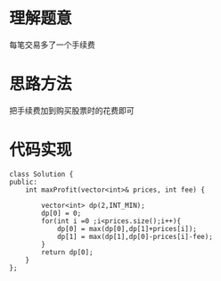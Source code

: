 # 理解题意
每笔交易多了一个手续费

# 思路方法
把手续费加到购买股票时的花费即可

# 代码实现
```
class Solution {
public:
    int maxProfit(vector<int>& prices, int fee) {
        
        vector<int> dp(2,INT_MIN);
        dp[0] = 0;
        for(int i =0 ;i<prices.size();i++){
            dp[0] = max(dp[0],dp[1]+prices[i]);
            dp[1] = max(dp[1],dp[0]-prices[i]-fee);
        }
        return dp[0];
    }
};
```
